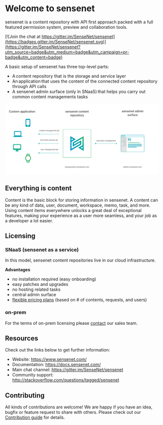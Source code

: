 # Welcome to sensenet

sensenet is a content repository with API first approach packed with a full featured permission system, preview and collaboration tools.

[![Join the chat at https://gitter.im/SenseNet/sensenet](https://badges.gitter.im/SenseNet/sensenet.svg)](https://gitter.im/SenseNet/sensenet?utm_source=badge&utm_medium=badge&utm_campaign=pr-badge&utm_content=badge)

A basic setup of sensenet has three top-level parts:

- A content repository that is the storage and service layer
- An application that uses the content of the connected content repository through API calls
- A sensenet admin surface (only in SNaaS) that helps you carry out common content managements tasks

![SNaaS architecture](/docs/images/snaas_architecture.png)

## Everything is content
Content is the basic block for storing information in sensenet. A content can be any kind of data, user, document, workspace, memo, task, and more. Using content items everywhere unlocks a great deal of exceptional features, making your experience as a user more seamless, and your job as a developer a lot easier.

## Licensing

### SNaaS (sensenet as a service)
In this model, sensenet content repositories live in our cloud infrastructure. 

**Advantages**

- no installation required (easy onboarding)
- easy patches and upgrades
- no hosting related tasks
- central admin surface
- [flexible pricing plans](https://www.sensenet.com/pricing) (based on # of contents, requests, and users)

### on-prem
For the terms of on-prem licensing please [contact](https://www.sensenet.com/contact-us) our sales team.
 
## Resources
Check out the links below to get further information:

- Website: https://www.sensenet.com/
- Documentation: https://docs.sensenet.com/
- Main chat channel: https://gitter.im/SenseNet/sensenet
- Community support: http://stackoverflow.com/questions/tagged/sensenet

## Contributing
All kinds of contributions are welcome! We are happy if you have an idea, bugfix or feature request to share with others. Please check out our [Contribution guide](CONTRIBUTING.md) for details.
